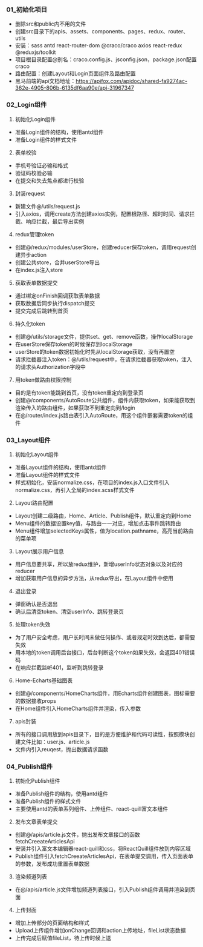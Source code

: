 ### 01_初始化项目

- 删除src和public内不用的文件
- 创建src目录下的apis、assets、components、pages、redux、router、utils
- 安装：sass antd react-router-dom @craco/craco axios react-redux @reduxjs/toolkit
- 项目根目录配置@别名：craco.config.js、jsconfig.json，package.json配置craco
- 路由配置：创建Layout和Login页面组件及路由配置
- 黑马前端的api文档地址：https://apifox.com/apidoc/shared-fa9274ac-362e-4905-806b-6135df6aa90e/api-31967347


### 02_Login组件

1. 初始化Login组件
  - 准备Login组件的结构，使用antd组件
  - 准备Login组件的样式文件

2. 表单校验
  - 手机号验证必输和格式
  - 验证码校验必输
  - 在提交和失去焦点都进行校验

3. 封装request
  - 新建文件@/utils/request.js
  - 引入axios，调用create方法创建axios实例，配置根路径、超时时间、请求拦截、响应拦截，最后导出实例

4. redux管理token
  - 创建@/redux/modules/userStore，创建reducer保存token，调用request创建异步action
  - 创建公共store，合并userStore导出
  - 在index.js注入store

5. 获取表单数据提交
  - 通过绑定onFinish回调获取表单数据
  - 获取数据后同步执行dispatch提交
  - 提交完成后跳转到首页

6. 持久化token
  - 创建@/utils/storage文件，提供set、get、remove函数，操作localStorage
  - 在userStore保存token的时候保存到localStorage
  - userStore的token数据初始化时先从localStorage获取，没有再置空
  - 请求拦截器注入token：@/utils/request中，在请求拦截器获取token，注入的请求头Authorization字段中

7. 用token做路由权限控制
  - 目的是有token能跳到首页，没有token重定向到登录页
  - 创建@/components/AutoRoute公共组件，组件内获取token，如果能获取到渲染传入的路由组件，如果获取不到重定向到/login
  - 在@/router/index.js路由表引入AutoRoute，用这个组件嵌套需要token的组件

### 03_Layout组件

1. 初始化Layout组件
  - 准备Layout组件的结构，使用antd组件
  - 准备Layout组件的样式文件
  - 样式初始化，安装normalize.css，在项目的index.js入口文件引入normalize.css，再引入全局的index.scss样式文件

2. Layout路由配置
  - Layout创建二级路由，Home、Article、Publish组件，默认重定向到Home
  - Menu组件的数据设置key值，与路由一一对应，增加点击事件跳转路由
  - Menu组件增加selectedKeys属性，值为location.pathname，高亮当前路由的菜单项

3. Layout展示用户信息
  - 用户信息要共享，所以放redux维护，新增userInfo状态对象以及对应的reducer
  - 增加获取用户信息的异步方法，从redux导出，在Layout组件中使用

4. 退出登录
  - 弹窗确认是否退出
  - 确认后清空token、清空userInfo、跳转登录页

5. 处理token失效
  - 为了用户安全考虑，用户长时间未做任何操作、或者规定时效到达后，都需要失效
  - 用本地的token调用后台接口，后台判断这个token如果失效，会返回401错误码
  - 在响应拦截监听401，监听到跳转登录

6. Home-Echarts基础图表
  - 创建@/components/HomeCharts组件，用Echarts组件创建图表，图标需要的数据接收props
  - 在Home组件引入HomeCharts组件并渲染，传入参数

7. apis封装
  - 所有的接口调用放到apis目录下，目的是方便维护和代码可读性，按照模块创建文件比如：user.js、article.js
  - 文件内引入reuqest，抛出数据请求函数

### 04_Publish组件

1. 初始化Publish组件
  - 准备Publish组件的结构，使用antd组件
  - 准备Publish组件的样式文件
  - 主要使用antd的表单系列组件、上传组件、react-quill富文本组件

2. 发布文章表单提交
  - 创建@/apis/article.js文件，抛出发布文章接口的函数fetchCreeateArticlesApi
  - 安装并引入富文本编辑器react-quill和css，将ReactQuill组件放到内容区域
  - Publish组件引入fetchCreeateArticlesApi，在表单提交调用，传入页面表单的参数，发布成功重置表单数据

3. 渲染频道列表
  - 在@/apis/article.js文件增加频道列表接口，引入Publish组件调用并渲染到页面

4. 上传封面
  - 增加上传部分的页面结构和样式
  - Upload上传组件增加onChange回调和action上传地址，fileList状态数据
  - 上传完成后赋值fileList，待上传时候上送

